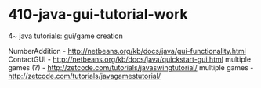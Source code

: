 410-java-gui-tutorial-work
==========================

4~ java tutorials: gui/game creation



NumberAddition - http://netbeans.org/kb/docs/java/gui-functionality.html 
ContactGUI - http://netbeans.org/kb/docs/java/quickstart-gui.html
multiple games (?) - http://zetcode.com/tutorials/javaswingtutorial/
multiple games - http://zetcode.com/tutorials/javagamestutorial/
